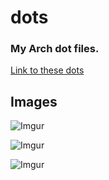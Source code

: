 # dots
### My Arch dot files.

[Link to these dots](www.github.com/Signifies/dots)

## Images
![Imgur](https://i.imgur.com/5flLpQk.png)

![Imgur](https://i.imgur.com/7P8X6Ut.png)

![Imgur](https://i.imgur.com/bw5C7rX.png)
